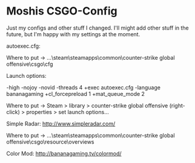 # Moshis CSGO-Config

Just my configs and other stuff I changed. I'll might add other stuff in the future, but I'm happy with my settings at the moment.

autoexec.cfg:

  Where to put -> ...\steam\steamapps\common\counter-strike global offensive\csgo\cfg
  
Launch options:

-high -nojoy -novid -threads 4 +exec autoexec.cfg -language bananagaming +cl_forcepreload 1 +mat_queue_mode 2

  Where to put -> Steam > library > counter-strike global offensive (right-click) >
  properties > set launch options...

Simple Radar: http://www.simpleradar.com/

  Where to put -> ...\steam\steamapps\common\counter-strike global offensive\csgo\resource\overviews
  
Color Mod: http://bananagaming.tv/colormod/
